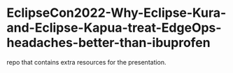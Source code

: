 # EclipseCon2022-Why-Eclipse-Kura-and-Eclipse-Kapua-treat-EdgeOps-headaches-better-than-ibuprofen
repo that contains extra resources for the presentation.
